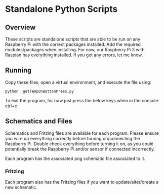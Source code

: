 # Standalone Python Scripts
## Overview
These scripts are standalone scripts that are able to be run on any Raspberry Pi with the correct packages installed. <TODO>Add the required modules/packages when installing</TODO>. For now, our Raspberry Pi 3 with Raspian has everything installed. If you get any errors, let me know.

## Running
Copy these files, open a virtual environment, and execute the file using:

```python  getTempOnButtonPress.py```

To exit the program, for now just press the below keys when in the console: ctrl+c

## Schematics and Files
Schematics and Fritzing files are available for each program. Please ensure you wire up everything correctly before turning on/connecting the Raspberry Pi. Double check everything before turning it on, as you could potentially break the Raspberry Pi and/or sensor if connected incorrectly.

Each program has the associated png schematic file associated to it.

### Fritzing
Each program also has the Fritzing files if you want to update/alter/create a new schematic.